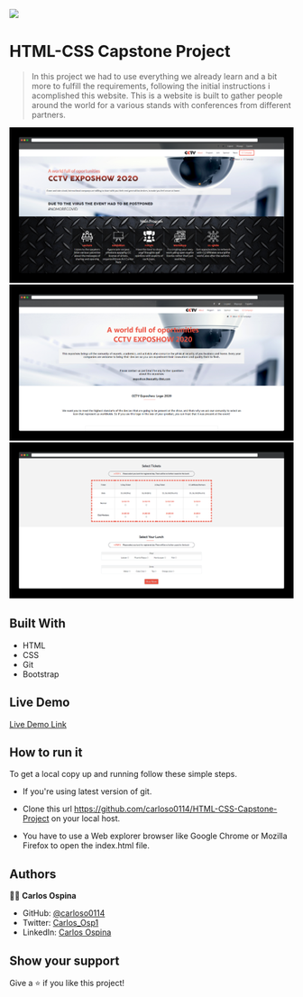 ![](https://img.shields.io/badge/Microverse-blueviolet)

# HTML-CSS Capstone Project 

> In this project we had to use everything we already learn and a bit more to fulfill the requirements, following the initial instructions i acomplished this website. This is a website is built to gather people around the world for a various stands with conferences from different partners.

![screenshot](./assets/preview/index.png)
![screenshot](./assets/preview/about.png)
![screenshot](./assets/preview/tickets.png)


## Built With

- HTML
- CSS
- Git
- Bootstrap

## Live Demo

[Live Demo Link](https://carloso0114.github.io/HTML-CSS-Capstone-Project/)

## How to run it

To get a local copy up and running follow these simple steps.


* If you're using latest version of git.

* Clone this url https://github.com/carloso0114/HTML-CSS-Capstone-Project on your local host.

* You have to use a Web explorer browser like Google Chrome or Mozilla Firefox to open the index.html file.

## Authors

👨‍💻 **Carlos Ospina**

- GitHub: [@carloso0114](https://github.com/carloso0114)
- Twitter: [Carlos_Osp1](https://twitter.com/Carlos_Osp1)
- LinkedIn: [Carlos Ospina](https://www.linkedin.com/in/carlos-ospina-242b831a6/)

## Show your support

Give a ⭐️ if you like this project!
